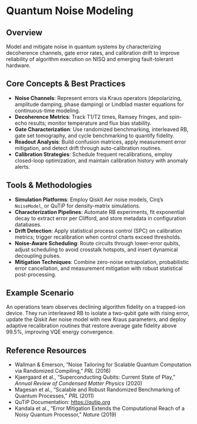 # Quantum Noise Modeling

## Overview

Model and mitigate noise in quantum systems by characterizing decoherence
channels, gate error rates, and calibration drift to improve reliability of
algorithm execution on NISQ and emerging fault-tolerant hardware.

## Core Concepts & Best Practices

- **Noise Channels**: Represent errors via Kraus operators (depolarizing,
  amplitude damping, phase damping) or Lindblad master equations for
  continuous-time modeling.
- **Decoherence Metrics**: Track T1/T2 times, Ramsey fringes, and spin-echo
  results; monitor temperature and flux bias stability.
- **Gate Characterization**: Use randomized benchmarking, interleaved RB, gate
  set tomography, and cycle benchmarking to quantify fidelity.
- **Readout Analysis**: Build confusion matrices, apply measurement error
  mitigation, and detect drift through auto-calibration routines.
- **Calibration Strategies**: Schedule frequent recalibrations, employ
  closed-loop optimization, and maintain calibration history with anomaly
  alerts.

## Tools & Methodologies

- **Simulation Platforms**: Employ Qiskit Aer noise models, Cirq’s
  `NoiseModel`, or QuTiP for density-matrix simulations.
- **Characterization Pipelines**: Automate RB experiments, fit exponential
  decay to extract error per Clifford, and store metadata in configuration
  databases.
- **Drift Detection**: Apply statistical process control (SPC) on calibration
  metrics; trigger recalibration when control charts exceed thresholds.
- **Noise-Aware Scheduling**: Route circuits through lower-error qubits, adjust
  scheduling to avoid crosstalk hotspots, and insert dynamical decoupling
  pulses.
- **Mitigation Techniques**: Combine zero-noise extrapolation, probabilistic
  error cancellation, and measurement mitigation with robust statistical
  post-processing.

## Example Scenario

An operations team observes declining algorithm fidelity on a trapped-ion
device. They run interleaved RB to isolate a two-qubit gate with rising error,
update the Qiskit Aer noise model with new Kraus parameters, and deploy
adaptive recalibration routines that restore average gate fidelity above
99.5%, improving VQE energy convergence.

## Reference Resources

- Wallman & Emerson, “Noise Tailoring for Scalable Quantum Computation via
  Randomized Compiling,” *PRL* (2016)
- Kjaergaard et al., “Superconducting Qubits: Current State of Play,” *Annual
  Review of Condensed Matter Physics* (2020)
- Magesan et al., “Scalable and Robust Randomized Benchmarking of Quantum
  Processes,” *PRL* (2011)
- QuTiP Documentation: <https://qutip.org>
- Kandala et al., “Error Mitigation Extends the Computational Reach of a Noisy
  Quantum Processor,” *Nature* (2019)
